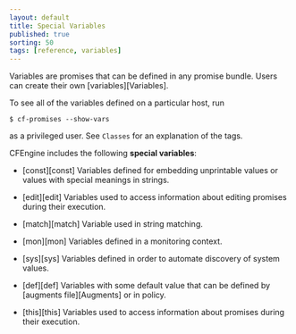 ```yaml
---
layout: default
title: Special Variables
published: true
sorting: 50
tags: [reference, variables]
---
```


Variables are promises that can be defined in any promise bundle. Users can create their
own [variables][Variables].

To see all of the variables defined on a particular host, run

    $ cf-promises --show-vars

as a privileged user.  See `Classes` for an explanation of the tags.

CFEngine includes the following **special variables**:

* [const][const]
Variables defined for embedding unprintable values or values with special meanings
in strings.

* [edit][edit]
Variables used to access information about editing promises during their execution.

* [match][match]
Variable used in string matching.

* [mon][mon]
Variables defined in a monitoring context.

* [sys][sys]
Variables defined in order to automate discovery of system values.

* [def][def]
Variables with some default value that can be defined by [augments file][Augments] or in policy.

* [this][this]
Variables used to access information about promises during their execution.
